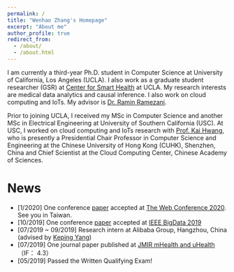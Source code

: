 ```yaml
---
permalink: /
title: "Wenhao Zhang's Homepage"
excerpt: "About me"
author_profile: true
redirect_from: 
  - /about/
  - /about.html
---
```


I am currently a third-year Ph.D. student in Computer Science at University of California, Los Angeles (UCLA). I also work as a graduate student researcher (GSR) at [Center for Smart Health](https://www.risksciences.ucla.edu/smart-health) at UCLA. My research interests are medical data analytics and causal inference. I also work on cloud computing and IoTs. My advisor is [Dr. Ramin Ramezani](http://web.cs.ucla.edu/~ramin/). 


Prior to joining UCLA, I received my MSc in Computer Science and another MSc in Electrical Engineering at University of Southern California (USC). At USC, I worked on cloud computing and IoTs research with [Prof. Kai Hwang](https://sse.cuhk.edu.cn/en/content/8523), who is presently a Presidential Chair Professor in Computer Science and Engineering at the Chinese University of Hong Kong (CUHK), Shenzhen, China and Chief Scientist at the Cloud Computing Center, Chinese Academy of Sciences.

News
======
* [1/2020] One conference [paper](https://arxiv.org/abs/1910.09337) accepted at [The Web Conference 2020](https://www2020.thewebconf.org). See you in Taiwan.
* [10/2019] One conference [paper](https://arxiv.org/abs/1910.07892) accepted at [IEEE BigData 2019](http://bigdataieee.org/BigData2019/)
* [07/2019 ~ 09/2019] Research intern at Alibaba Group, Hangzhou, China (advised by [Keping Yang](https://www.researchgate.net/scientific-contributions/2142923765_Keping_Yang))
* [07/2019] One journal paper published at [JMIR mHealth and uHealth](https://mhealth.jmir.org/) （IF： 4.3）
* [05/2019] Passed the Written Qualifying Exam!
